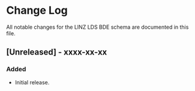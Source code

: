 # Change Log

All notable changes for the LINZ LDS BDE schema are documented in this file.

## [Unreleased] - xxxx-xx-xx
### Added
- Initial release.

